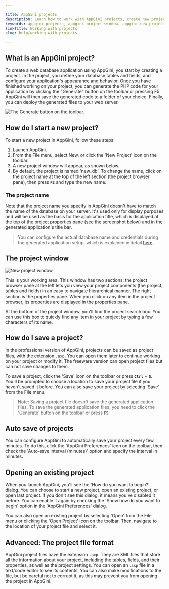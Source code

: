 ```yaml
---

title: AppGini projects
description: Learn how to work with AppGini projects, create new projects, and save them.
keywords: appgini projects, appgini project window, appgini new project, appgini project browser, appgini project properties, working with projects
linkTitle: Working with projects
slug: help/working-with-projects

---
```


## What is an AppGini project?

To create a web database application using AppGini, you start by creating a project. In the project, you define your database tables and fields, and configure your application's appearance and behavior. Once you have finished working on your project, you can generate the PHP code for your application by clicking the "Generate" button on the toolbar or pressing F5. AppGini will then save the generated code to a folder of your choice. Finally, you can deploy the generated files to your web server.

![The Generate button on the toolbar.](https://cdn.bigprof.com/appgini-desktop/help/magic-stick.png)

## How do I start a new project?

To start a new project in AppGini, follow these steps:

1. Launch AppGini.
2. From the File menu, select New, or click the 'New Project' icon on the toolbar.
3. A new project window will appear, as shown below.
4. By default, the project is named 'new_db'. To change the name, click on the project name at the top of the left section (the project browser pane), then press **` F2 `** and type the new name.

### The project name

Note that the project name you specify in AppGini doesn't have to match the name of the database on your server. It's used only for display purposes and will be used as the basis for the application title, which is displayed at the top of the project properties pane (see the screenshot below) and in the generated application's title bar.

> You can configure the actual database name and credentials during the generated application setup, which is explained in detail [here](/appgini/help/working-with-generated-web-database-application/setup).

## The project window

![New project window](https://cdn.bigprof.com/appgini-desktop/help/appgini-new-project-24.12.png)

This is your working area. This window has two sections: the project browser pane at the left lets you view your project components (the project, tables and fields) in an easy to navigate hierarchical manner. The right section is the properties pane. When you click on any item in the project browser, its properties are displayed in the properties pane.

At the bottom of the project window, you'll find the project search box. You can use this box to quickly find any item in your project by typing a few characters of its name.

## How do I save a project?

In the professional version of AppGini, projects can be saved as project files, with the extension `.axp`. You can open them later to continue working on your project or modify it. The freeware version can open project files but can not save changes to them.

To save a project, click the 'Save' icon on the toolbar or press **` Ctrl `** + **` S `**. You'll be prompted to choose a location to save your project file if you haven't saved it before. You can also save your project by selecting 'Save' from the File menu.

> Note: Saving a project file doesn't save the generated application files. To save the generated application files, you need to click the 'Generate' button on the toolbar or press **` F5 `**.

## Auto save of projects

You can configure AppGini to automatically save your project every few minutes. To do this, click the 'AppGini Preferences' icon on the toolbar, then check the 'Auto-save interval (minutes)' option and specify the interval in minutes.

## Opening an existing project

When you launch AppGini, you'll see the 'How do you want to begin?' dialog. You can choose to start a new project, open an existing project, or open last project. If you don't see this dialog, it means you've disabled it before. You can enable it again by checking the 'Show how do you want to begin' option in the 'AppGini Preferences' dialog.

You can also open an existing project by selecting 'Open' from the File menu or clicking the 'Open Project' icon on the toolbar. Then, navigate to the location of your project file and select it.

## Advanced: The project file format

AppGini project files have the extension `.axp`. They are XML files that store all the information about your project, including the tables, fields, and their properties, as well as the project settings. You can open an `.axp` file in a text/code editor to see its contents. You can also make modifications to the file, but be careful not to corrupt it, as this may prevent you from opening the project in AppGini.